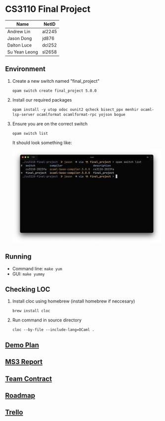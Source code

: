 # CS3110 Final Project

| Name          | NetID  |
| ------------- | ------ |
| Andrew Lin    | al2245 |
| Jason Dong    | jd876  |
| Dalton Luce   | dcl252 |
| Su Yean Leong | sl2658 |

## Environment

1. Create a new switch named "final_project"

    ```text
    opam switch create final_project 5.0.0
    ```

2. Install our required packages

    ```text
    opam install -y utop odoc ounit2 qcheck bisect_ppx menhir ocaml-lsp-server ocamlformat ocamlformat-rpc yojson bogue
    ```

3. Ensure you are on the correct switch

    ```text
    opam switch list
    ```

    It should look something like:

    ![switch](assets/switch.png)

## Running

* Command line: `make yum`
* GUI: `make yummy`

## Checking LOC

1. Install cloc using homebrew (install homebrew if neccesary)

    ```text
    brew install cloc
    ```

2. Run command in source directory

    ```text
    cloc --by-file --include-lang=OCaml .
    ```
    
## [Demo Plan](https://docs.google.com/document/d/1-ZhjeN8IY0uvJLSqNvl0T1y04bVGAgijMMVdawAWykw/edit?usp=sharing)

## [MS3 Report](https://docs.google.com/document/d/1Io5gyc-MZLV1laxnKsWnB233hYNzaCGRQgO3Iz9oB5M/edit?usp=sharing)

## [Team Contract](/CONTRACT.md)

## [Roadmap](/ROADMAP.md)

## [Trello](https://trello.com/b/iJHJ0XU2/yummy-ms2)
